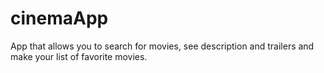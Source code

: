# cinemaApp
 App that allows you to search for movies, see description and trailers and make your list of favorite movies.
